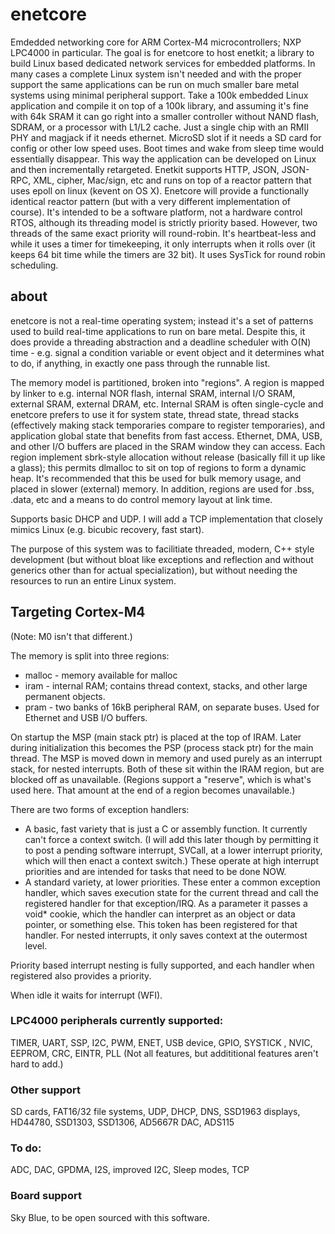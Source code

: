 # enetcore

Emdedded networking core for ARM Cortex-M4 microcontrollers; NXP LPC4000 in particular.  The goal is for enetcore to host enetkit; a library to build Linux based dedicated network services for embedded platforms.  In many cases a complete Linux system isn't needed and with the proper support the same applications can be run on much smaller bare metal systems using minimal peripheral support.  Take a 100k embedded Linux application and compile it on top of a 100k library, and assuming it's fine with 64k SRAM it can go right into a smaller controller without NAND flash, SDRAM, or a processor with L1/L2 cache.  Just a single chip with an RMII PHY and magjack if it needs ethernet.  MicroSD slot if it needs a SD card for config or other low speed uses.  Boot times and wake from sleep time would essentially disappear.  This way the application can be developed on Linux and then incrementally retargeted.  Enetkit supports HTTP, JSON, JSON-RPC, XML, cipher, Mac/sign, etc and runs on top of a reactor pattern that uses epoll on linux (kevent on OS X).  Enetcore will provide a functionally identical reactor pattern (but with a very different implementation of course). It's intended to be a software platform, not a hardware control RTOS, although its threading model is strictly priority based.  However, two threads of the same exact priority will round-robin.  It's heartbeat-less and while it uses a timer for timekeeping, it only interrupts when it rolls over (it keeps 64 bit time while the timers are 32 bit).  It uses SysTick for round robin scheduling.

## about

enetcore is not a real-time operating system; instead it's a set of patterns used to build real-time applications to run
on bare metal.  Despite this, it does provide a threading abstraction and a deadline scheduler with O(N) time - e.g.
signal a condition variable or event object and it determines what to do, if anything, in exactly one pass through
the runnable list.

The memory model is partitioned, broken into "regions".  A region is mapped by linker to e.g. internal NOR flash, internal
SRAM, internal I/O SRAM, external SRAM, external DRAM, etc.  Internal SRAM is often single-cycle and enetcore prefers to
use it for system state, thread state, thread stacks (effectively making stack temporaries compare to register temporaries),
and application global state that benefits from fast access.  Ethernet, DMA, USB, and other I/O buffers are placed in the
SRAM window they can access.  Each region implement sbrk-style allocation without release (basically fill it up like a glass);
this permits dlmalloc to sit on top of regions to form a dynamic heap.  It's recommended that this be used for bulk memory
usage, and placed in slower (external) memory.  In addition, regions are used for .bss, .data, etc and a means to do control
memory layout at link time.

Supports basic DHCP and UDP.  I will add a TCP implementation that closely mimics Linux (e.g. bicubic recovery, fast start).

The purpose of this system was to facilitiate threaded, modern, C++ style development (but without bloat like exceptions and
reflection and without generics other than for actual specialization), but without 
needing the resources to run an entire Linux system. 

## Targeting Cortex-M4

(Note: M0 isn't that different.)

The memory is split into three regions:

* malloc - memory available for malloc
* iram   - internal RAM; contains thread context, stacks, and other large permanent objects.
* pram   - two banks of 16kB peripheral RAM, on separate buses.  Used for Ethernet and USB I/O buffers.

On startup the MSP (main stack ptr) is placed at the top of IRAM.  Later during initialization this becomes the PSP (process stack ptr) for the main thread.  The MSP is moved down in memory and used purely as an interrupt stack, for nested interrupts.
Both of these sit within the IRAM region, but are blocked off as unavailable.  (Regions support a "reserve", which is what's used here.  That amount at the end of a region becomes unavailable.)

There are two forms of exception handlers:

* A basic, fast variety that is just a C or assembly function.  It currently can't force a context switch. (I will add this
 later though by permitting it to post a pending software interrupt, SVCall, at a lower interrupt priority, which will 
 then enact a context switch.)  These operate at high interrupt priorities and are intended for tasks that need to be done NOW.
* A standard variety, at lower priorities.  These enter a common exception handler, which saves execution state for the
current thread and call the registered handler for that exception/IRQ.  As a parameter it passes a void* cookie, which the
handler can interpret as an object or data pointer, or something else.  This token has been registered for that handler.  For
nested interrupts, it only saves context at the outermost level.

Priority based interrupt nesting is fully supported, and each handler when registered also provides a priority.

When idle it waits for interrupt (WFI).

### LPC4000 peripherals currently supported:

TIMER, UART, SSP, I2C, PWM, ENET, USB device, GPIO, SYSTICK , NVIC, EEPROM, CRC, EINTR, PLL
(Not all features, but addititional features aren't hard to add.)

### Other support

SD cards, FAT16/32 file systems, UDP, DHCP, DNS, SSD1963 displays, HD44780, SSD1303, SSD1306, AD5667R DAC, ADS115

### To do:

ADC, DAC, GPDMA, I2S, improved I2C, Sleep modes, TCP

### Board support

Sky Blue, to be open sourced with this software.
